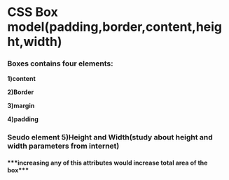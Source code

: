 # **CSS Box model(padding,border,content,height,width)**



### **Boxes contains four elements:**

**1)content**

**2)Border**

**3)margin**

**4)padding**

### **Seudo element 5)Height and Width(study about height and width parameters from internet)** 



#### **\*\*\*increasing any of this attributes would increase total area of the box\*\*\*** 

